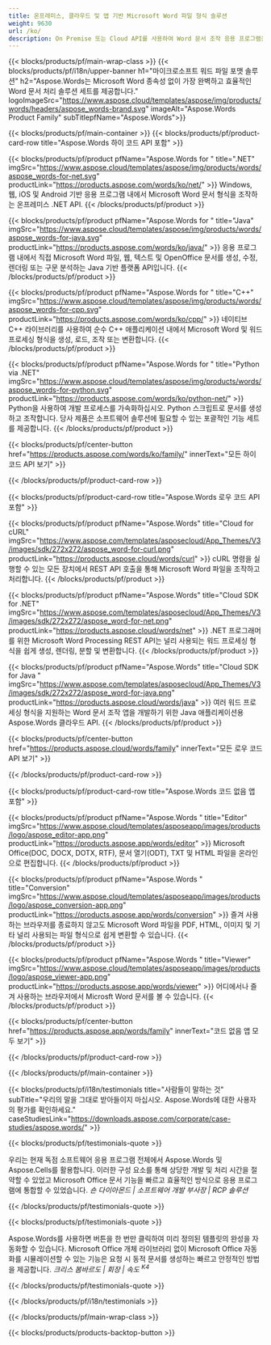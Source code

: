 ```yaml
---
title: 온프레미스, 클라우드 및 앱 기반 Microsoft Word 파일 형식 솔루션 
weight: 9630
url: /ko/
description: On Premise 또는 Cloud API를 사용하여 Word 문서 조작 응용 프로그램을 만들거나 단순히 크로스 플랫폼 앱을 사용하여 비교 검사 또는 Word 파일 변환 보기
---
```


{{< blocks/products/pf/main-wrap-class >}}
{{< blocks/products/pf/i18n/upper-banner h1="마이크로소프트 워드 파일 포맷 솔루션" h2="Aspose.Words는 Microsoft Word 종속성 없이 가장 완벽하고 효율적인 Word 문서 처리 솔루션 세트를 제공합니다." logoImageSrc="https://www.aspose.cloud/templates/aspose/img/products/words/headers/aspose_words-brand.svg" imageAlt="Aspose.Words Product Family" subTitlepfName="Aspose.Words">}}

{{< blocks/products/pf/main-container >}}
{{< blocks/products/pf/product-card-row title="Aspose.Words 하이 코드 API 포함" >}}

{{< blocks/products/pf/product pfName="Aspose.Words for " title=".NET" imgSrc="https://www.aspose.cloud/templates/aspose/img/products/words/aspose_words-for-net.svg" productLink="https://products.aspose.com/words/ko/net/" >}}
Windows, 웹, iOS 및 Android 기반 응용 프로그램 내에서 Microsoft Word 문서 형식을 조작하는 온프레미스 .NET API.
{{< /blocks/products/pf/product >}}

{{< blocks/products/pf/product pfName="Aspose.Words for " title="Java" imgSrc="https://www.aspose.cloud/templates/aspose/img/products/words/aspose_words-for-java.svg" productLink="https://products.aspose.com/words/ko/java/" >}}
응용 프로그램 내에서 직접 Microsoft Word 파일, 웹, 텍스트 및 OpenOffice 문서를 생성, 수정, 렌더링 또는 구문 분석하는 Java 기반 플랫폼 API입니다.
{{< /blocks/products/pf/product >}}

{{< blocks/products/pf/product pfName="Aspose.Words for " title="C++" imgSrc="https://www.aspose.cloud/templates/aspose/img/products/words/aspose_words-for-cpp.svg" productLink="https://products.aspose.com/words/ko/cpp/" >}}
네이티브 C++ 라이브러리를 사용하여 순수 C++ 애플리케이션 내에서 Microsoft Word 및 워드 프로세싱 형식을 생성, 로드, 조작 또는 변환합니다.
{{< /blocks/products/pf/product >}}

{{< blocks/products/pf/product pfName="Aspose.Words for " title="Python via .NET" imgSrc="https://www.aspose.cloud/templates/aspose/img/products/words/aspose_words-for-python.svg" productLink="https://products.aspose.com/words/ko/python-net/" >}}
Python을 사용하여 개발 프로세스를 가속화하십시오. Python 스크립트로 문서를 생성하고 조작합니다. 당사 제품은 소프트웨어 솔루션에 필요할 수 있는 포괄적인 기능 세트를 제공합니다.
{{< /blocks/products/pf/product >}}

{{< blocks/products/pf/center-button href="https://products.aspose.com/words/ko/family/" innerText="모든 하이 코드 API 보기" >}}

{{< /blocks/products/pf/product-card-row >}}

{{< blocks/products/pf/product-card-row title="Aspose.Words 로우 코드 API 포함" >}}

{{< blocks/products/pf/product pfName="Aspose.Words" title="Cloud for cURL" imgSrc="https://www.aspose.com/templates/asposecloud/App_Themes/V3/images/sdk/272x272/aspose_word-for-curl.png" productLink="https://products.aspose.cloud/words/curl" >}}
cURL 명령을 실행할 수 있는 모든 장치에서 REST API 호출을 통해 Microsoft Word 파일을 조작하고 처리합니다.
{{< /blocks/products/pf/product >}}

{{< blocks/products/pf/product pfName="Aspose.Words" title="Cloud SDK for .NET" imgSrc="https://www.aspose.com/templates/asposecloud/App_Themes/V3/images/sdk/272x272/aspose_word-for-net.png" productLink="https://products.aspose.cloud/words/net" >}}
.NET 프로그래머를 위한 Microsoft Word Processing REST API는 널리 사용되는 워드 프로세싱 형식을 쉽게 생성, 렌더링, 분할 및 변환합니다.
{{< /blocks/products/pf/product >}}

{{< blocks/products/pf/product pfName="Aspose.Words" title="Cloud SDK for Java " imgSrc="https://www.aspose.com/templates/asposecloud/App_Themes/V3/images/sdk/272x272/aspose_word-for-java.png" productLink="https://products.aspose.cloud/words/java" >}}
여러 워드 프로세싱 형식을 지원하는 Word 문서 조작 앱을 개발하기 위한 Java 애플리케이션용 Aspose.Words 클라우드 API.
{{< /blocks/products/pf/product >}}

{{< blocks/products/pf/center-button href="https://products.aspose.cloud/words/family" innerText="모든 로우 코드 API 보기" >}}

{{< /blocks/products/pf/product-card-row >}}

{{< blocks/products/pf/product-card-row title="Aspose.Words 코드 없음 앱 포함" >}}

{{< blocks/products/pf/product pfName="Aspose.Words " title="Editor" imgSrc="https://www.aspose.cloud/templates/asposeapp/images/products/logo/aspose_editor-app.png" productLink="https://products.aspose.app/words/editor" >}}
Microsoft Office(DOC, DOCX, DOTX, RTF), 문서 열기(ODT), TXT 및 HTML 파일을 온라인으로 편집합니다.
{{< /blocks/products/pf/product >}}

{{< blocks/products/pf/product pfName="Aspose.Words " title="Conversion" imgSrc="https://www.aspose.cloud/templates/asposeapp/images/products/logo/aspose_conversion-app.png" productLink="https://products.aspose.app/words/conversion" >}}
즐겨 사용하는 브라우저를 종료하지 않고도 Microsoft Word 파일을 PDF, HTML, 이미지 및 기타 널리 사용되는 파일 형식으로 쉽게 변환할 수 있습니다.
{{< /blocks/products/pf/product >}}

{{< blocks/products/pf/product pfName="Aspose.Words " title="Viewer" imgSrc="https://www.aspose.cloud/templates/asposeapp/images/products/logo/aspose_viewer-app.png" productLink="https://products.aspose.app/words/viewer" >}}
어디에서나 즐겨 사용하는 브라우저에서 Microsft Word 문서를 볼 수 있습니다.
{{< /blocks/products/pf/product >}}

{{< blocks/products/pf/center-button href="https://products.aspose.app/words/family" innerText="코드 없음 앱 모두 보기" >}}

{{< /blocks/products/pf/product-card-row >}}

{{< /blocks/products/pf/main-container >}}

{{< blocks/products/pf/i18n/testimonials title="사람들이 말하는 것" subTitle="우리의 말을 그대로 받아들이지 마십시오. Aspose.Words에 대한 사용자의 평가를 확인하세요." caseStudiesLink="https://downloads.aspose.com/corporate/case-studies/aspose.words/" >}}

{{< blocks/products/pf/testimonials-quote >}}
<p class="first">
 우리는 현재 독점 소프트웨어 응용 프로그램 전체에서 Aspose.Words 및 Aspose.Cells를 활용합니다. 이러한 구성 요소를 통해 상당한 개발 및 처리 시간을 절약할 수 있었고 Microsoft Office 문서 기능을 빠르고 효율적인 방식으로 응용 프로그램에 통합할 수 있었습니다.
 <em>
  숀 다이아몬드 | 소프트웨어 개발 부사장 | RCP 솔루션
 </em>
</p>

{{< /blocks/products/pf/testimonials-quote >}}

{{< blocks/products/pf/testimonials-quote >}}
<p class="second">
 Aspose.Words를 사용하면 버튼을 한 번만 클릭하여 미리 정의된 템플릿의 완성을 자동화할 수 있습니다. Microsoft Office 개체 라이브러리 없이 Microsoft Office 자동화를 시뮬레이션할 수 있는 기능은 요청 시 동적 문서를 생성하는 빠르고 안정적인 방법을 제공합니다.
 <em>
  크리스 봄바르도 | 회장 | 속도
  <sup>
   K4
  </sup>
 </em>
</p>

{{< /blocks/products/pf/testimonials-quote >}}

{{< /blocks/products/pf/i18n/testimonials >}}

{{< /blocks/products/pf/main-wrap-class >}}

{{< blocks/products/products-backtop-button >}}